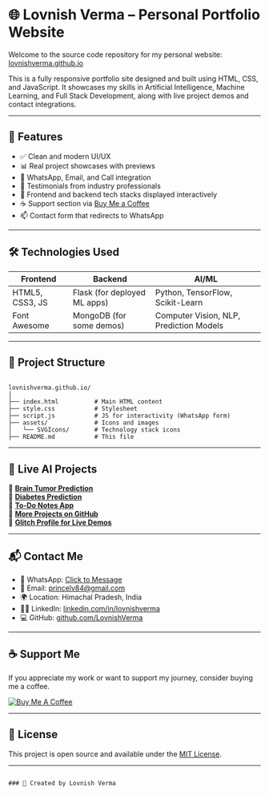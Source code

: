 # 🌐 Lovnish Verma – Personal Portfolio Website

Welcome to the source code repository for my personal website: [lovnishverma.github.io](https://lovnishverma.github.io)

This is a fully responsive portfolio site designed and built using HTML, CSS, and JavaScript. It showcases my skills in Artificial Intelligence, Machine Learning, and Full Stack Development, along with live project demos and contact integrations.

---

## 🚀 Features

- ✅ Clean and modern UI/UX
- 📊 Real project showcases with previews
- 📱 WhatsApp, Email, and Call integration
- 💬 Testimonials from industry professionals
- 🎨 Frontend and backend tech stacks displayed interactively
- ☕ Support section via [Buy Me a Coffee](https://www.buymeacoffee.com/lovnishverma)
- 📫 Contact form that redirects to WhatsApp

---

## 🛠️ Technologies Used

| Frontend | Backend | AI/ML |
|----------|---------|--------|
| HTML5, CSS3, JS | Flask (for deployed ML apps) | Python, TensorFlow, Scikit-Learn |
| Font Awesome | MongoDB (for some demos) | Computer Vision, NLP, Prediction Models |

---

## 📁 Project Structure

```

lovnishverma.github.io/
│
├── index.html          # Main HTML content
├── style.css           # Stylesheet
├── script.js           # JS for interactivity (WhatsApp form)
├── assets/             # Icons and images
│   └── SVGIcons/       # Technology stack icons
├── README.md           # This file

```

---

## 🧠 Live AI Projects

🔗 **[Brain Tumor Prediction](https://huggingface.co/spaces/LovnishVerma/braintumor)**  
🔗 **[Diabetes Prediction](https://predictdiabetes.glitch.me/)**  
🔗 **[To-Do Notes App](https://flaskmongo.glitch.me/)**  
🔗 **[More Projects on GitHub](https://github.com/LovnishVerma)**  
🔗 **[Glitch Profile for Live Demos](https://glitch.com/@lovnishverma)**  

---

## 📬 Contact Me

- 📱 WhatsApp: [Click to Message](https://wa.me/918894869371)
- 📧 Email: [princelv84@gmail.com](mailto:princelv84@gmail.com)
- 🌍 Location: Himachal Pradesh, India
- 🧑‍💼 LinkedIn: [linkedin.com/in/lovnishverma](https://www.linkedin.com/in/lovnishverma/)
- 💻 GitHub: [github.com/LovnishVerma](https://github.com/LovnishVerma)

---

## ☕ Support Me

If you appreciate my work or want to support my journey, consider buying me a coffee.

[![Buy Me A Coffee](https://cdn.buymeacoffee.com/buttons/v2/default-yellow.png)](https://www.buymeacoffee.com/lovnishverma)

---

## 📄 License

This project is open source and available under the [MIT License](LICENSE).

---

```

### 📌 Created by Lovnish Verma
